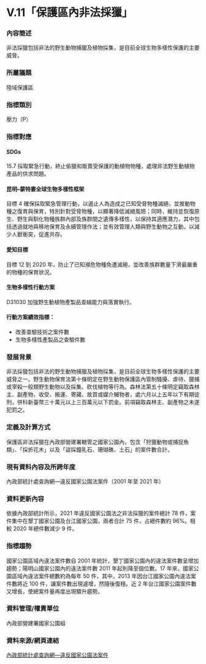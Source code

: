 # V.11「保護區內非法採獵」

<script type="text/javascript" src="http://cdn.mathjax.org/mathjax/latest/MathJax.js?config=TeX-AMS-MML_HTMLorMML"></script>

### 內容簡述
非法採獵包括非法的野生動物捕獵及植物採集，是目前全球生物多樣性保護的主要威脅。

### 所屬議題
陸域保護區
### 指標類別
壓力（P）
### 指標對應
#### SDGs
15.7
採取緊急行動，終止偷獵和販賣受保護的動植物物種，處理非法野生動植物產品的供求問題。
#### 昆明–蒙特婁全球生物多樣性框架
目標 4
確保採取緊急管理行動，以遏止人為造成之已知受脅物種滅絕，並推動物種之復育與保育，特別針對受脅物種，以顯著降低滅絕風險；同時，維持並恢復原生、野生與馴化物種族群內部及族群間之遺傳多樣性，以保持其適應潛力，其中包括透過就地與移地保育及永續管理作法；並有效管理人類與野生動物之互動，以減少人獸衝突，促進共存。 
#### 愛知目標
目標 12
到 2020 年，防止了已知瀕危物種免遭滅絕，並改善族群數量下滑最嚴重的物種的保育狀況。
#### 生物多樣性行動方案
D31030 加強野生動植物產製品查緝能力與落實執行。
#### 行動方案績效指標：
* 改善查驗技術之案件數
* 生物多樣性產製品之查驗件數
### 發展背景
非法採獵包括非法的野生動物捕獵及植物採集，是目前全球生物多樣性保護的主要威脅之一。野生動物保育法第十條明定在野生動物保護區內管制騷擾、虐待、獵捕或宰殺一般類野生動物以及採集、砍伐植物等行為。森林法第五十條明定竊取森林主、副產物，收受、搬運、寄藏、故買或媒介贓物者，處六月以上五年以下有期徒刑，併科新臺幣三十萬元以上三百萬元以下罰金。前項竊取森林主、副產物之未遂犯罰之。
### 定義及計算方式
保護區非法採獵在內政部營建署轄管之國家公園內，包含「狩獵動物或捕捉魚類」、「採折花木」以及「盜採鐘乳石、珊瑚礁、土石」的案件數合計。
### 現有資料內容及所跨年度
內政部統計處查詢網—違反國家公園法案件（2001 年至 2021 年）
### 資料更新內容
依據內政部統計所示，2021 年違反國家公園法之非法採獵的案件總計 78 件，案件集中在墾丁國家公園及台江國家公園，兩者合計 75 件，占總件數約 96%。相較 2020 年總件數減少 9 件。
### 指標趨勢
國家公園區域內違法案件數自 2001 年統計，墾丁國家公園內的違法案件數呈增加趨勢；陽明山國家公園內的違法案件數 2011 年起則降至個位數。17 年來，國家公園區域內違法案件總數約為每年 50 件，其中，2013 年因台江國家公園內違法案件數將近 100 件，讓案件數出現遽增，然隨後復穩。近 2 年台江國家公園案件數又增長，使總案件量再度出現驟升趨勢。
### 資料管理/權責單位
內政部營建署國家公園組
### 資料來源/網頁連結
[內政部統計處查詢網—違反國家公園法案件](http://statis.moi.gov.tw/micst/stmain.jsp?sys=100)
